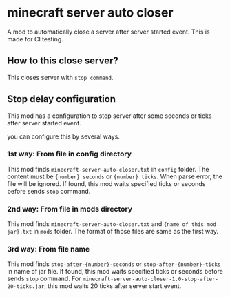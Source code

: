 # minecraft server auto closer

A mod to automatically close a server after
server started event. This is made for CI testing.

## How to this close server?

This closes server with ``stop command``.

## Stop delay configuration

This mod has a configuration to stop server after 
some seconds or ticks after server started event.

you can configure this by several ways.

### 1st way: From file in config directory

This mod finds `minecraft-server-auto-closer.txt`
in `config` folder. The content must be `{number} seconds`
or `{number} ticks`. When parse error, the file
will be ignored.
If found, this mod waits specified ticks or seconds
before sends `stop` command.

### 2nd way: From file in mods directory

This mod finds `minecraft-server-auto-closer.txt`
and `{name of this mod jar}.txt` in `mods` folder.
The format of those files are same as the first way.

### 3rd way: From file name

This mod finds `stop-after-{number}-seconds` or
`stop-after-{number}-ticks` in name of jar file.
If found, this mod waits specified ticks or seconds
before sends `stop` command.
For `minecraft-server-auto-closer-1.0-stop-after-20-ticks.jar`,
this mod waits 20 ticks after server start event.
